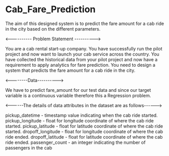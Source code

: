 # Cab_Fare_Prediction
The aim of this designed system is to predict the fare amount for a cab ride in the city based on the different parameters.

<---------- Problem Statement ---------->

You are a cab rental start-up company. You have successfully run the pilot project and now want to launch your cab service across
the country. You have collected the historical data from your pilot project and now have a requirement to apply analytics for fare
prediction. You need to design a system that predicts the fare amount for a cab ride in the city.

<--------Data---------->

We have to predict fare_amount for our test data and since our target variable is a continuous variable therefore this a Regression problem.

<------The details of data attributes in the dataset are as follows------>

pickup_datetime - timestamp value indicating when the cab ride started.
pickup_longitude - float for longitude coordinate of where the cab ride started.
pickup_latitude - float for latitude coordinate of where the cab ride started.
dropoff_longitude - float for longitude coordinate of where the cab ride ended.
dropoff_latitude - float for latitude coordinate of where the cab ride ended.
passenger_count - an integer indicating the number of passengers in the cab
